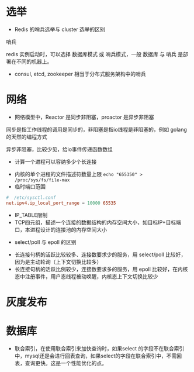 # 选举

- Redis 的哨兵选举与 cluster 选举的区别

哨兵

redis 实例启动时，可以选择 数据库模式 或 哨兵模式，一般 数据库 与 哨兵 是部署在不同的机器上。


- consul, etcd, zookeeper 相当于分布式服务架构中的哨兵


# 网络

- 网络模型中，Reactor 是同步非阻塞，proactor 是异步非阻塞

同步是指工作线程的调用是同步的，非阻塞是指io线程是非阻塞的，例如 golang的天然的编程方式

异步非阻塞，比较少见，给io事件传递函数数组

- 计算一个进程可以容纳多少个长连接

+ 内核的单个进程的文件描述符数量上限 `echo "655350" > /proc/sys/fs/file-max`
+ 临时端口范围
```conf
#  /etc/sysctl.conf
net.ipv4.ip_local_port_range = 10000 65535
```

+ IP_TABLE限制
+ TCP四元组，描述一个连接的数据结构的内存空间大小，如目标IP+目标端口，本进程设计的连接池的内存空间大小


- select/poll 与 epoll 的区别

+ 长连接句柄的活跃比较较多、连接数要求少的服务，用 select/poll 比较好，因为是主动轮询（上下文切换比较多）
+ 长连接句柄的活跃比例较少，连接数要求多的服务，用 epoll 比较好，在内核态中注册事件，用户态线程被动唤醒，内核态上下文切换比较少



# 灰度发布



# 数据库

- 联合索引，在使用联合索引来加快查询时，如果select 的字段不在联合索引中，mysql还是会进行回表查询，如果select的字段在联合索引中，不需回表，查询更快。这是一个性能优化的点。
